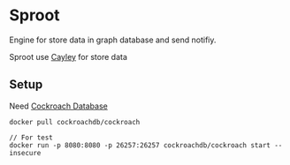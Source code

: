 # Sproot
Engine for store data in graph database and send notifiy.

Sproot use [Cayley](https://cayley.io/) for store data

## Setup
Need [Cockroach Database](https://www.cockroachlabs.com/docs/install-cockroachdb.html)

```docker
docker pull cockroachdb/cockroach

// For test
docker run -p 8080:8080 -p 26257:26257 cockroachdb/cockroach start --insecure
```